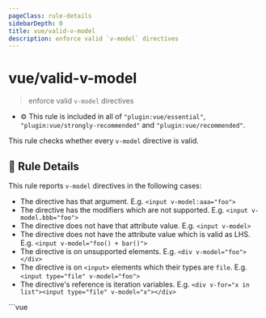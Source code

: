 ```yaml
---
pageClass: rule-details
sidebarDepth: 0
title: vue/valid-v-model
description: enforce valid `v-model` directives
---
```

# vue/valid-v-model
> enforce valid `v-model` directives

- :gear: This rule is included in all of `"plugin:vue/essential"`, `"plugin:vue/strongly-recommended"` and `"plugin:vue/recommended"`.

This rule checks whether every `v-model` directive is valid.

## :book: Rule Details

This rule reports `v-model` directives in the following cases:

- The directive has that argument. E.g. `<input v-model:aaa="foo">`
- The directive has the modifiers which are not supported. E.g. `<input v-model.bbb="foo">`
- The directive does not have that attribute value. E.g. `<input v-model>`
- The directive does not have the attribute value which is valid as LHS. E.g. `<input v-model="foo() + bar()">`
- The directive is on unsupported elements. E.g. `<div v-model="foo"></div>`
- The directive is on `<input>` elements which their types are `file`. E.g. `<input type="file" v-model="foo">`
- The directive's reference is iteration variables. E.g. `<div v-for="x in list"><input type="file" v-model="x"></div>`

<eslint-code-block :rules="{'vue/valid-v-model': ['error']}">
```vue
<template>
  <!-- ✓ GOOD -->
  <input v-model="foo">
  <input v-model.lazy="foo">
  <textarea v-model="foo"/>
  <MyComponent v-model="foo"/>
  <div v-for="todo in todos">
    <input v-model="todo.name">
  </div>

  <!-- ✗ BAD -->
  <input v-model>
  <input v-model:aaa="foo">
  <input v-model.bbb="foo">
  <input v-model="foo + bar">
  <div v-model="foo"/>
  <div v-for="todo in todos">
    <input v-model="todo">
  </div>
</template>
```
</eslint-code-block>

::: warning Note
This rule does not check syntax errors in directives because it's checked by [no-parsing-error] rule.
:::

## :wrench: Options

Nothing.

## :couple: Related rules

- [no-parsing-error]

[no-parsing-error]: no-parsing-error.md

## :mag: Implementation

- [Rule source](https://github.com/vuejs/eslint-plugin-vue/blob/master/lib/rules/valid-v-model.js)
- [Test source](https://github.com/vuejs/eslint-plugin-vue/blob/master/tests/lib/rules/valid-v-model.js)
